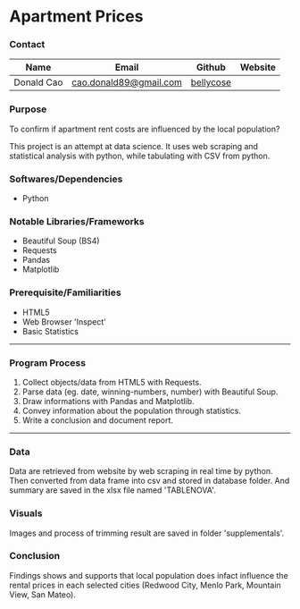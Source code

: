# Apartment Prices

### Contact
|Name|Email|Github|Website|
|----|-----|------|-------|
Donald Cao|cao.donald89@gmail.com|[bellycose](https://github.com/bellycose "github")|
### Purpose

To confirm if apartment rent costs are influenced by the local population?

This project is an attempt at data science. It uses web scraping and statistical analysis with python, while tabulating with CSV from python.

### Softwares/Dependencies
- Python

### Notable Libraries/Frameworks
- Beautiful Soup (BS4)
- Requests
- Pandas
- Matplotlib

### Prerequisite/Familiarities
- HTML5
- Web Browser 'Inspect'
- Basic Statistics
---
### Program Process
1. Collect objects/data from HTML5 with Requests.
2. Parse data (eg. date, winning-numbers, number) with Beautiful Soup.
3. Draw informations with Pandas and Matplotlib.
4. Convey information about the population through statistics.
5. Write a conclusion and document report.
---
### Data
Data are retrieved from website by web scraping in real time by python. Then converted from data frame into csv and stored in database folder. And summary are saved in the xlsx file named 'TABLENOVA'.
### Visuals
Images and process of trimming result are saved in folder 'supplementals'.
### Conclusion
Findings shows and supports that local population does infact influence the rental prices in each selected cities (Redwood City, Menlo Park, Mountain View, San Mateo).

